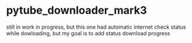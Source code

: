 # pytube_downloader_mark3
still in work in progress, but this one had automatic internet check status while dowloading, but my goal is to add status download progress
